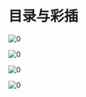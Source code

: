 # 目录与彩插

![0](https://cnindex.github.io/index5/img/2.jpg)

![0](https://cnindex.github.io/index5/img/3.jpg)

![0](https://cnindex.github.io/index5/img/4.jpg)

![0](https://cnindex.github.io/index5/img/5.jpg)

